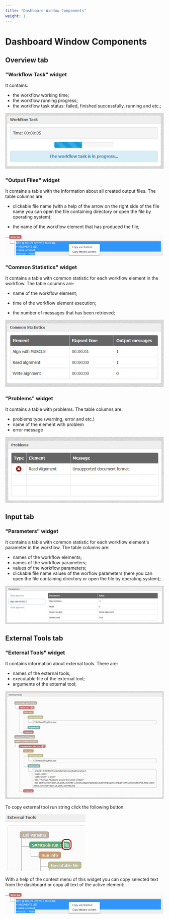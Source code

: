 ```yaml
---
title: "Dashboard Window Components"
weight: 1
---
```



# Dashboard Window Components

Overview tab
--------------

### "Workflow Task" widget

 It contains:

*   the workflow working time;
*   the workflow running progress;
*   the workflow task status: failed, finished successfully, running and etc.;


![](/images/3244849/3407952.jpg)

### "Output Files" widget

It contains a table with the information about all created output files. The table columns are:

*   clickable file name (with a help of the arrow on the right side of the file name you can open the file containing directory or open the file by operating system);

*   the name of the workflow element that has produced the file;



![](/images/65929952/65929953.jpg)

### "Common Statistics" widget

It contains a table with common statistic for each workflow element in the workflow. The table columns are:

*   name of the workflow element;

*   time of the workflow element execution;

*   the number of messages that has been retrieved;



![](/images/3244849/3407954.jpg)

### "Problems" widget

It contains a table with problems. The table columns are:

*   problems type (warning, error and etc.)
*   name of the element with problem
*   error message


![](/images/3244849/3407966.jpg)

Input tab
------------

### "Parameters" widget

 It contains a table with common statistic for each workflow element's parameter in the workflow. The table columns are:

*   names of the workflow elements;
*   names of the workflow parameters;
*   values of the workflow parameters;
*   clickable file name values of the worflow parameters (here you can open the file containing directory or open the file by operating system);


![](/images/3244849/3407955.jpg)

External Tools tab
-------------------

### "External Tools" widget

It contains information about external tools. There are:

*   names of the external tools;
*   executable file of the external tool;
*   arguments of the external tool;


![](/images/3244849/3407956.jpg)

To copy external tool run string click the following button:


![](/images/3244849/3407963.jpg)

With a help of the context menu of this widget you can copy selected text from the dashboard or copy all text of the active element:


![](/images/3244849/3407964.jpg)
